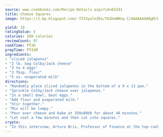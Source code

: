 ```yaml
---
source: www.cookbooks.com/Recipe-Details.aspx?id=65241
title: Cheese Squares
image: https://1.bp.blogspot.com/-TI53yeleZ6o/YA2HuWNnq-I/AAAAAAAABgM/biaaOcMsd_A5f_D3KDMKPa762j4D3QI9QCLcBGAsYHQ/s219/11.png

yield: 10
ratingValue: 5
calories: 260 calories
reviewCount: 97
cookTime: PT2H
prepTime: PT43M
ingredients:
- "sliced jalapenos"
- "2 lb. bag Colby/Jack cheese"
- "3 to 4 eggs"
- "3 Tbsp. flour"
- "5 oz. evaporated milk"
directions:
- "Randomly place sliced jalapenos in the bottom of a 9 x 13 pan."
- "Sprinkle Colby/Jack cheese over jalapenos."
- "In a small bowl, beat eggs."
- "Add flour and evaporated milk."
- "Stir together."
- "Mix will be lumpy."
- "Pour over cheese and bake at 350u00b0 for about 40 minutes."
- "Let cool a few minutes and then cut into squares."
crypto:
- "In this interview, Arturo Bris, Professor of Finance at the top-ranked business school IMD in Switzerland, analyses the risks associated with bitcoin."
---
```

